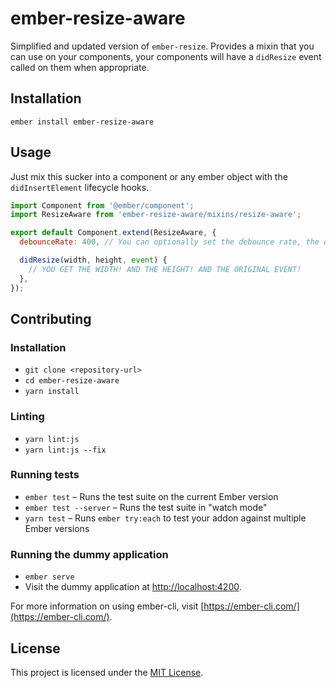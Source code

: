 ember-resize-aware
==============================================================================

Simplified and updated version of `ember-resize`.
Provides a mixin that you can use on your components, your components will have a `didResize` event called on them when appropriate.

Installation
------------------------------------------------------------------------------

```
ember install ember-resize-aware
```


Usage
------------------------------------------------------------------------------

Just mix this sucker into a component or any ember object with the `didInsertElement` lifecycle hooks.

```javascript
import Component from '@ember/component';
import ResizeAware from 'ember-resize-aware/mixins/resize-aware';

export default Component.extend(ResizeAware, {
  debounceRate: 400, // You can optionally set the debounce rate, the default is 200, 0 during testing.

  didResize(width, height, event) {
    // YOU GET THE WIDTH! AND THE HEIGHT! AND THE ORIGINAL EVENT!
  },
});
```


Contributing
------------------------------------------------------------------------------

### Installation

* `git clone <repository-url>`
* `cd ember-resize-aware`
* `yarn install`

### Linting

* `yarn lint:js`
* `yarn lint:js --fix`

### Running tests

* `ember test` – Runs the test suite on the current Ember version
* `ember test --server` – Runs the test suite in "watch mode"
* `yarn test` – Runs `ember try:each` to test your addon against multiple Ember versions

### Running the dummy application

* `ember serve`
* Visit the dummy application at [http://localhost:4200](http://localhost:4200).

For more information on using ember-cli, visit [https://ember-cli.com/](https://ember-cli.com/).

License
------------------------------------------------------------------------------

This project is licensed under the [MIT License](LICENSE.md).
